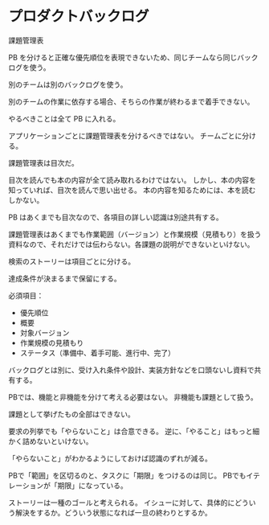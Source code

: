 # プロダクトバックログ

課題管理表

PB を分けると正確な優先順位を表現できないため、同じチームなら同じバックログを使う。

別のチームは別のバックログを使う。

別のチームの作業に依存する場合、そちらの作業が終わるまで着手できない。

やるべきことは全て PB に入れる。

アプリケーションごとに課題管理表を分けるべきではない。
チームごとに分ける。

課題管理表は目次だ。

目次を読んでも本の内容が全て読み取れるわけではない。
しかし、本の内容を知っていれば、目次を読んで思い出せる。
本の内容を知るためには、本を読むしかない。

PB はあくまでも目次なので、各項目の詳しい認識は別途共有する。

課題管理表はあくまでも作業範囲（バージョン）と作業規模（見積もり）を扱う資料なので、それだけでは伝わらない。各課題の説明ができないといけない。

検索のストーリーは項目ごとに分ける。

達成条件が決まるまで保留にする。

必須項目：

- 優先順位
- 概要
- 対象バージョン
- 作業規模の見積もり
- ステータス（準備中、着手可能、進行中、完了）

バックログとは別に、受け入れ条件や設計、実装方針などを口頭ないし資料で共有する。

PBでは、機能と非機能を分けて考える必要はない。
非機能も課題として扱う。

課題として挙げたもの全部はできない。

要求の列挙でも「やらないこと」は合意できる。
逆に、「やること」はもっと細かく詰めないといけない。

「やらないこと」がわかるようにしておけば認識のずれが減る。

PBで「範囲」を区切るのと、タスクに「期限」をつけるのは同じ。
PBでもイテレーションが「期限」になっている。

ストーリーは一種のゴールと考えられる。
イシューに対して、具体的にどういう解決をするか。どういう状態になれば一旦の終わりとするか。
